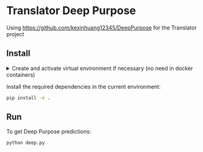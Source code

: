 # Translator Deep Purpose

Using https://github.com/kexinhuang12345/DeepPurpose for the Translator project

## Install

<details><summary>Create and activate virtual environment if necessary (no need in docker containers)</summary>

```bash
python -m venv .venv
source .venv/bin/activate
```

</details>

Install the required dependencies in the current environment:

```bash
pip install -e .
```

## Run

To get Deep Purpose predictions:

```bash
python deep.py
```